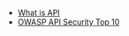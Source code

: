 
- [What is API](https://aws.amazon.com/what-is/api/)
- [OWASP API Security Top 10](https://owasp.org/API-Security/editions/2023/en/0x00-header/)



